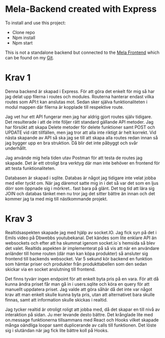 # Mela-Backend created with Express

To install and use this project:
* Clone repo
* Npm install
* Npm start

This is not a standalone backend but connected to the [Mela Frontend](https://github.com/daBack/Mela-Backend) which can be found on my [Git](https://github.com/daBack/).

# Krav 1
Denna backend är skapad i Express.
För att göra det enkelt för mig så har jag delat upp filerna i routes och modules. Routerna hanterar endast vilka routes som API:t kan anslutas mot. Sedan sker själva funktionaliteten i modul mappen där filerna är kopplade till respektive route.

Jag vet hur ett API fungerar men jag har aldrig gjort routes själv tidigare. Det resulterade i att de inte följer rätt standard gällande API metoder. Jag har försökt att skapa Delete metoder för delete funktioner samt POST och UPDATE vid rätt tillfällen, men jag tror att alla inte riktigt är helt korrekt. Vid nästa skapande av API så ska jag se till att skapa alla routes redan innan så jag bygger upp en bra struktion. Då blir det inte påbyggt och svår underhållt.

Jag använde mig hela tiden utav Postman för att testa de routes jag skapade. Det är ett otroligt bra verktyg där man inte behöver en frontend för att testa funktionaliteten. 

Databasen är skapad i sqlite. Databas är något jag tidigare inte velat jobba med eller tyckt om. När jag däremot satte mig in i det så var det som en ljus dörr som öppnade sig i mörkret.. fast bara på glänt. Det tog tid att lära sig JOIN och databas tänket men nu tror jag det sitter bättre än innan och det kommer jag ta med mig till nästkommande projekt.

# Krav 3
Realtidsaspekten skapade jag med hjälp av socket.IO. Jag fick syn på det i Emils video på Dbwebbs youtubekanal. Det kändes som lite enklare API än websockets och efter att ha skummat igenom socket.io´s hemsida så blev det valet. Realtids aspekten är implementerat på så vis att när en användare anländer till home routen (där man kan köpa produkter) så ansluter sig frontend till backends websocket. Var 5 sekund kör backend en funktion som hämtar priser och produkter från produkttabellen som den sedan skickar via en socket anslutning till frontend.

Det finns tyvärr ingen endpoint för att enkelt byta pris på en vara. För att då kunna ändra priset får man gå in i users.sqlite och köra en query för att manuellt uppdatera priset. Jag valde att göra såhär då det inte var något krav att man enkelt skulle kunna byta pris, utan att alternativet bara skulle finnas, samt att information skulle skickas i realtid.

Jag tycker realtid är otroligt roligt att jobba med, då det skapar en till nivå av interaktion på sidan. Ju mer levande desto bättre. Det krånglade lite med on.message funktionerna tillsammans med React och Hooks vilket skapade många oändliga loopar samt duplicerande av calls till funktionen. Det löste sig i slutändan när jag fick lite bättre koll på Hooks.